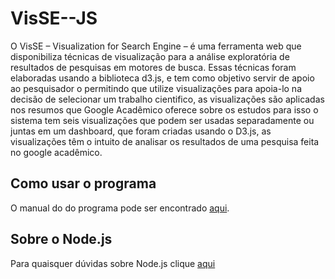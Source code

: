 # VisSE--JS
O VisSE – Visualization for Search Engine – é uma ferramenta web  que disponibiliza técnicas de visualização para a análise exploratória de resultados de pesquisas em motores de busca. Essas técnicas foram elaboradas usando a biblioteca d3.js, e tem como objetivo servir de apoio ao pesquisador o permitindo que utilize visualizações para apoia-lo na decisão de selecionar um trabalho cientifico, as visualizações são aplicadas nos resumos que Google Acadêmico oferece sobre os estudos para isso o sistema tem seis visualizações que podem ser usadas separadamente ou juntas em um dashboard, que foram criadas usando o D3.js, as visualizações têm o intuito de analisar os resultados de uma pesquisa feita no google acadêmico. 

## Como usar o programa 
 O manual do do programa pode ser encontrado [aqui](https://github.com/JeanCarlos2017/VisSE--JS/blob/master/ReadMe.docx).
 
 ## Sobre o Node.js 
 Para quaisquer dúvidas sobre Node.js clique [aqui](https://nodejs.org/en/docs/guides/)

